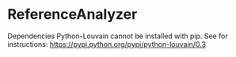 # ReferenceAnalyzer
Dependencies
Python-Louvain cannot be installed with pip. See for instructions: https://pypi.python.org/pypi/python-louvain/0.3
